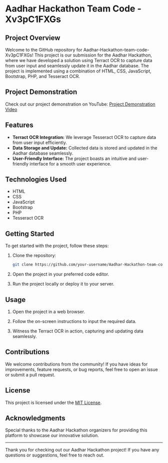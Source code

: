 # Aadhar Hackathon Team Code - Xv3pC1FXGs

## Project Overview

Welcome to the GitHub repository for Aadhar-Hackathon-team-code-Xv3pC1FXGs! This project is our submission for the Aadhar Hackathon, where we have developed a solution using Terract OCR to capture data from user input and seamlessly update it in the Aadhar database. The project is implemented using a combination of HTML, CSS, JavaScript, Bootstrap, PHP, and Tesseract OCR.

## Project Demonstration

Check out our project demonstration on YouTube: [Project Demonstration Video](https://www.youtube.com/watch?v=Kv7TIb8DkAo)

## Features

- **Terract OCR Integration:** We leverage Tesseract OCR to capture data from user input efficiently.
- **Data Storage and Update:** Collected data is stored and updated in the Aadhar database seamlessly.
- **User-Friendly Interface:** The project boasts an intuitive and user-friendly interface for a smooth user experience.

## Technologies Used

- HTML
- CSS
- JavaScript
- Bootstrap
- PHP
- Tesseract OCR

## Getting Started

To get started with the project, follow these steps:

1. Clone the repository:

    ```bash
    git clone https://github.com/your-username/Aadhar-Hackathon-team-code-Xv3pC1FXGs.git
    ```

2. Open the project in your preferred code editor.

3. Run the project locally or deploy it to your server.

## Usage

1. Open the project in a web browser.

2. Follow the on-screen instructions to input the required data.

3. Witness the Terract OCR in action, capturing and updating data seamlessly.

## Contributions

We welcome contributions from the community! If you have ideas for improvements, feature requests, or bug reports, feel free to open an issue or submit a pull request.

## License

This project is licensed under the [MIT License](LICENSE.md).

## Acknowledgments

Special thanks to the Aadhar Hackathon organizers for providing this platform to showcase our innovative solution.

---

Thank you for checking out our Aadhar Hackathon project! If you have any questions or suggestions, feel free to reach out.
